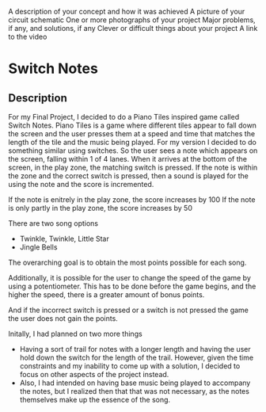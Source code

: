 A description of your concept and how it was achieved
A picture of your circuit schematic
One or more photographs of your project
Major problems, if any, and solutions, if any
Clever or difficult things about your project
A link to the video

# Switch Notes

## Description

For my Final Project, I decided to do a Piano Tiles inspired game called Switch Notes. Piano Tiles is a game where different tiles appear to fall down the screen and the user presses them at a speed and time that matches the length of the tile and the music being played. For my version I decided to do something similar using switches. So the user sees a note which appears on the screen, falling within 1 of 4 lanes. When it arrives at the bottom of the screen, in the play zone, the matching switch is pressed. If the note is within the zone and the correct switch is pressed, then a sound is played for the using the note and the score is incremented.

If the note is enitrely in the play zone, the score increases by 100
If the note is only partly in the play zone, the score increases by 50

There are two song options
 - Twinkle, Twinkle, Little Star
 - Jingle Bells
 
The overarching goal is to obtain the most points possible for each song.

Additionally, it is possible for the user to change the speed of the game by using a potentiometer. This has to be done before the game begins, and the higher the speed, there is a greater amount of bonus points. 

And if the incorrect switch is pressed or a switch is not pressed the game the user does not gain the points.

Initally, I had planned on two more things
 - Having a sort of trail for notes with a longer length and having the user hold down the switch for the length of the trail. However, given the time constraints and my inability to come up with a solution, I decided to focus on other aspects of the project instead. 
 - Also, I had intended on having base music being played to accompany the notes, but I realized then that that was not necessary, as the notes themselves make up the essence of the song. 




